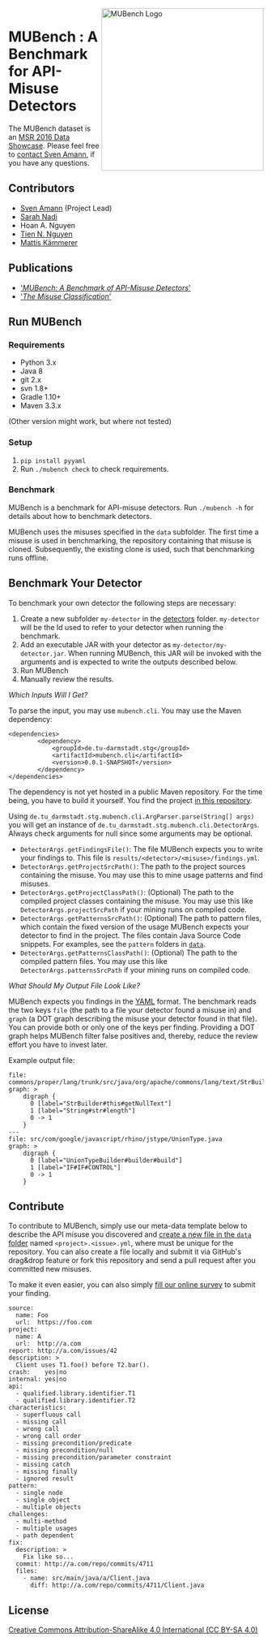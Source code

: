 <img align="right" width="320" height="320" alt="MUBench Logo" src="https://raw.githubusercontent.com/stg-tud/MUBench/master/meta/logo.png" />

# MUBench : A Benchmark for API-Misuse Detectors

The MUBench dataset is an [MSR 2016 Data Showcase](http://2016.msrconf.org/#/data). Please feel free to [contact Sven Amann](http://www.stg.tu-darmstadt.de/staff/sven_amann), if you have any questions.

## Contributors

* [Sven Amann](http://www.stg.tu-darmstadt.de/staff/sven_amann) (Project Lead)
* [Sarah Nadi](http://www.sarahnadi.org/)
* Hoan A. Nguyen
* [Tien N. Nguyen](http://home.eng.iastate.edu/~tien/)
* [Mattis Kämmerer](https://github.com/M8is)

## Publications

* ['*MUBench: A Benchmark of API-Misuse Detectors*'](http://sven-amann.de/publications/#ANNNM16)
* ['*The Misuse Classification*'](http://www.st.informatik.tu-darmstadt.de/artifacts/muc/)

## Run MUBench

### Requirements

* Python 3.x
* Java 8
* git 2.x
* svn 1.8+
* Gradle 1.10+
* Maven 3.3.x

(Other version might work, but where not tested)

### Setup

1. `pip install pyyaml`
3. Run `./mubench check` to check requirements.

### Benchmark

MUBench is a benchmark for API-misuse detectors. Run `./mubench -h` for details about how to benchmark detectors.

MUBench uses the misuses specified in the `data` subfolder. The first time a misuse is used in benchmarking, the repository containing that misuse is cloned. Subsequently, the existing clone is used, such that benchmarking runs offline.

## Benchmark Your Detector

To benchmark your own detector the following steps are necessary:   

1. Create a new subfolder `my-detector` in the [detectors](https://github.com/stg-tud/MUBench/tree/master/detectors) folder. `my-detector` will be the Id used to refer to your detector when running the benchmark.
2. Add an executable JAR with your detector as `my-detector/my-detector.jar`. When running MUBench, this JAR will be invoked with the arguments and is expected to write the outputs described below.
3. Run MUBench
4. Manually review the results.

*Which Inputs Will I Get?*

To parse the input, you may use `mubench.cli`. You may use the Maven dependency:
```
<dependencies>
		<dependency>
			<groupId>de.tu-darmstadt.stg</groupId>
			<artifactId>mubench.cli</artifactId>
			<version>0.0.1-SNAPSHOT</version>
		</dependency>
</dependencies>
```
The dependency is not yet hosted in a public Maven repository. For the time being, you have to build it yourself. You find the project [in this repository](https://github.com/stg-tud/MUBench/tree/master/benchmark/mubench.cli).

Using `de.tu_darmstadt.stg.mubench.cli.ArgParser.parse(String[] args)` you will get an instance of `de.tu_darmstadt.stg.mubench.cli.DetectorArgs`. Always check arguments for null since some arguments may be optional.

- `DetectorArgs.getFindingsFile()`: The file MUBench expects you to write your findings to. This file is `results/<detector>/<misuse>/findings.yml`.
- `DetectorArgs.getProjectSrcPath()`: The path to the project sources containing the misuse. You may use this to mine usage patterns and find misuses.
- `DetectorArgs.getProjectClassPath()`: (Optional) The path to the compiled project classes containing the misuse. You may use this like `DetectorArgs.projectSrcPath` if your mining runs on compiled code.
- `DetectorArgs.getPatternsSrcPath()`: (Optional) The path to pattern files, which contain the fixed version of the usage MUBench expects your detector to find in the project. The files contain Java Source Code snippets. For examples, see the `pattern` folders in [`data`](https://github.com/stg-tud/MUBench/tree/master/data).
- `DetectorArgs.getPatternsClassPath()`: (Optional) The path to the compiled pattern files. You may use this like `DetectorArgs.patternsSrcPath` if your mining runs on compiled code.

*What Should My Output File Look Like?*

MUBench expects you findings in the [YAML](http://yaml.org/) format. The benchmark reads the two keys `file` (the path to a file your detector found a misuse in) and `graph` (a DOT graph describing the misuse your detector found in that file). You can provide both or only one of the keys per finding. Providing a DOT graph helps MUBench filter false positives and, thereby, reduce the review effort you have to invest later.

Example output file:
```
file: commons/proper/lang/trunk/src/java/org/apache/commons/lang/text/StrBuilder.java
graph: >
	digraph {
	  0 [label="StrBuilder#this#getNullText"]
	  1 [label="String#str#length"]
	  0 -> 1
	}
---
file: src/com/google/javascript/rhino/jstype/UnionType.java
graph: >
	digraph {
	  0 [label="UnionTypeBuilder#builder#build"]
	  1 [label="IF#IF#CONTROL"]
	  0 -> 1
	}
```

## Contribute

To contribute to MUBench, simply use our meta-data template below to describe the API misuse you discovered and [create a new file in the `data` folder](https://github.com/stg-tud/MUBench/new/master/data) named `<project>.<issue>.yml`, where <project> must be unique for the repository. You can also create a file locally and submit it via GitHub's drag&drop feature or fork this repository and send a pull request after you committed new misuses.

To make it even easier, you can also simply [fill our online survey](http://goo.gl/forms/3hua7LOFVJ) to submit your finding.

```
source:
  name: Foo
  url:  https://foo.com
project:
  name: A
  url:  http://a.com
report: http://a.com/issues/42
description: >
  Client uses T1.foo() before T2.bar().
crash:    yes|no
internal: yes|no
api:
  - qualified.library.identifier.T1
  - qualified.library.identifier.T2
characteristics:
  - superfluous call
  - missing call
  - wrong call
  - wrong call order
  - missing precondition/predicate
  - missing precondition/null
  - missing precondition/parameter constraint
  - missing catch
  - missing finally
  - ignored result
pattern:
  - single node
  - single object
  - multiple objects
challenges:
  - multi-method
  - multiple usages
  - path dependent
fix:
  description: >
    Fix like so...
  commit: http://a.com/repo/commits/4711
  files:
    - name: src/main/java/a/Client.java
      diff: http://a.com/repo/commits/4711/Client.java
```

## License

[Creative Commons Attribution-ShareAlike 4.0 International (CC BY-SA 4.0)](https://creativecommons.org/licenses/by-sa/4.0/)
